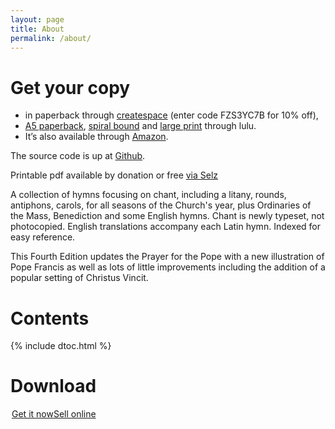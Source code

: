 ```yaml
---
layout: page
title: About
permalink: /about/
---
```


Get your copy
=============

* in paperback through [createspace](https://www.createspace.com/4919900) (enter code FZS3YC7B for 10% off), 
* [A5 paperback](http://www.lulu.com/shop/veronica-brandt/a-new-book-of-old-hymns/paperback/product-22569619.html), [spiral bound](http://www.lulu.com/shop/veronica-brandt/a-new-book-of-old-hymns-spiral-bound/paperback/product-22569618.html) and [large print](http://www.lulu.com/shop/veronica-brandt/a-new-book-of-old-hymns-large-print/paperback/product-22569622.html) through lulu.  
* It’s also available through [Amazon](https://www.amazon.com/New-Book-Old-Hymns/dp/1502395509).  

The source code is up at [Github](http://github.com/veromary/newbookoldhymns).

Printable pdf available by donation or free [via Selz](http://selz.co/VyRKtLLC$)

A collection of hymns focusing on chant, including a litany, rounds, antiphons, carols, for all seasons of the Church's year, plus Ordinaries of the Mass, Benediction and some English hymns. Chant is newly typeset, not photocopied. English translations accompany each Latin hymn. Indexed for easy reference.

This Fourth Edition updates the Prayer for the Pope with a new illustration of Pope Francis as well as lots of little improvements including the addition of a popular setting of Christus Vincit.

Contents
========

{% include dtoc.html %}

Download
========

<div style="max-width: 500px; margin: 0 auto">
<script data-selz-a="modal" data-selz-cb="374fa1" data-selz-chbg="374fa1" data-selz-w="http://selz.co/VyRKtLLC$" data-text="Get it now">
if (typeof _$elz === "undefined") { var _$elz = {}; }
if (typeof _$elz.w === "undefined") { 
_$elz.w = { e: document.createElement("script") }; 
_$elz.w.e.src = "https://selz.com/embed/widget"; 
document.body.appendChild(_$elz.w.e); }
</script>
<noscript><a href="http://selz.co/VyRKtLLC$" target="_blank">Get it now</a><a href="https://selz.com/info/sell-online" target="_blank">Sell online</a></noscript>
</div>
